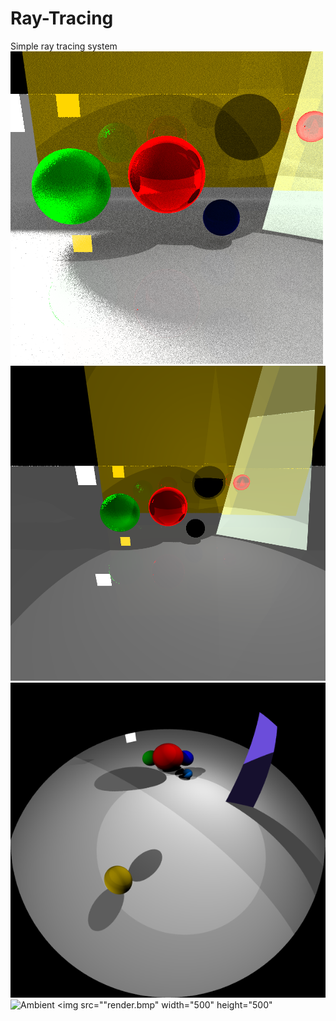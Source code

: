 # Ray-Tracing
Simple ray tracing system
![Transparency;AreaLight](render.bmp?s=200)
![PinHole](raytrace_pinhole.bmp?s=200)
![FishEye](raytrace_fisheye.bmp?s=200)
![Ambient](AmbientOccluder.bmp?s=200)
<img src=""render.bmp" width="500" height="500"
